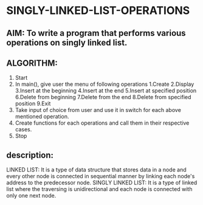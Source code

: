 # SINGLY-LINKED-LIST-OPERATIONS
## AIM: To write a program that performs various operations on singly linked list.

## ALGORITHM:
1) Start
2) In main(), give user the menu of following operations
     1.Create
     2.Display
     3.Insert at the beginning 
     4.Insert at the end
     5.Insert at specified position
     6.Delete from beginning 
     7.Delete from the end 
     8.Delete from specified position
     9.Exit
3) Take input of choice from user and use it in switch for each above mentioned operation.
4) Create functions for each operations and call them in their respective cases.
5) Stop

## description:
LINKED LIST: It is a type of data structure that stores data in a node and every other node is connected in sequential manner by linking each node's address to the predecessor node.
SINGLY LINKED LIST: It is a type of linked list where the traversing is unidirectional and each node is connected with only one next node.
